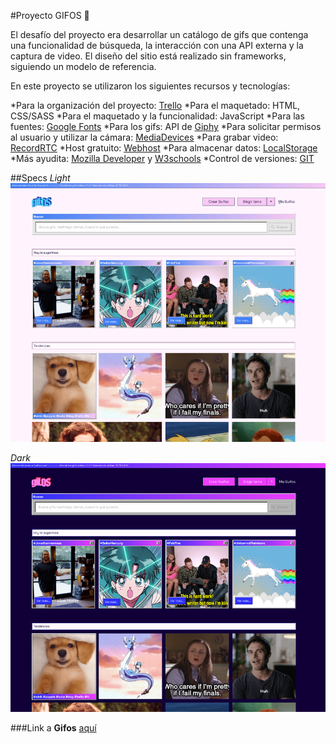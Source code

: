 #Proyecto GIFOS :space_invader:

El desafío del proyecto era desarrollar un catálogo de gifs que contenga una funcionalidad de búsqueda, la interacción con una API externa y la captura de video.
El diseño del sitio está realizado sin frameworks, siguiendo un modelo de referencia.

En este proyecto se utilizaron los siguientes recursos y tecnologías:

*Para la organización del proyecto: [Trello](https://trello.com/es)
*Para el maquetado: HTML, CSS/SASS
*Para el maquetado y la funcionalidad: JavaScript
*Para las fuentes: [Google Fonts](https://fonts.google.com/)
*Para los gifs: API de [Giphy](https://developers.giphy.com/)
*Para solicitar permisos al usuario y utilizar la cámara: [MediaDevices](https://developer.mozilla.org/en-US/docs/Web/API/MediaDevices/getUserMedia)
*Para grabar video: [RecordRTC](https://recordrtc.org/)
*Host gratuito: [Webhost](https://ar.000webhost.com/)
*Para almacenar datos: [LocalStorage](https://developer.mozilla.org/en-US/docs/Web/API/Window/localStorage)
*Más ayudita: [Mozilla Developer](https://developer.mozilla.org/en-US/) y [W3schools](https://www.w3schools.com/)
*Control de versiones: [GIT](https://git-scm.com/)

##Specs
*Light*
![Light Theme](SpecDay.png)

*Dark*
![Dark Theme](SpecNight.png)

###Link a **Gifos** [aquí](https://git-scm.com/)
